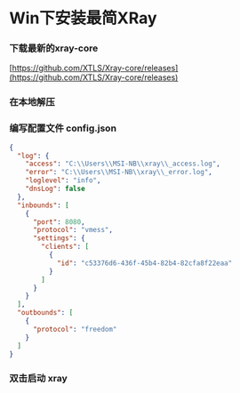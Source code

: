 # Win下安装最简XRay

### 下载最新的xray-core

[https://github.com/XTLS/Xray-core/releases](https://github.com/XTLS/Xray-core/releases)

### 在本地解压

### 编写配置文件 config.json

```json
{
  "log": {
    "access": "C:\\Users\\MSI-NB\\xray\\_access.log",
    "error": "C:\\Users\\MSI-NB\\xray\\_error.log",
    "loglevel": "info",
    "dnsLog": false
  },
  "inbounds": [
    {
      "port": 8080,
      "protocol": "vmess",
      "settings": {
        "clients": [
          {
            "id": "c53376d6-436f-45b4-82b4-82cfa8f22eaa"
          }
        ]
      }
    }
  ],
  "outbounds": [
    {
      "protocol": "freedom"
    }
  ]
}
```

### 双击启动 xray